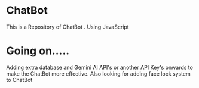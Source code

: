 # ChatBot
This is a Repository of ChatBot . Using JavaScript

# Going on.....

Adding extra database and Gemini AI API's or another API Key's onwards to make the ChatBot more effective.
Also looking for adding face lock system to ChatBot 
